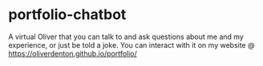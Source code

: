 # portfolio-chatbot
A virtual Oliver that you can talk to and ask questions about me and my experience, or just be told a joke. You can interact with it on my website @ https://oliverdenton.github.io/portfolio/ 
